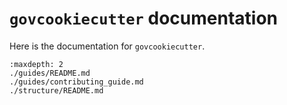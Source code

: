 # `govcookiecutter` documentation

Here is the documentation for `govcookiecutter`.

```{toctree}
:maxdepth: 2
./guides/README.md
./guides/contributing_guide.md
./structure/README.md
```
